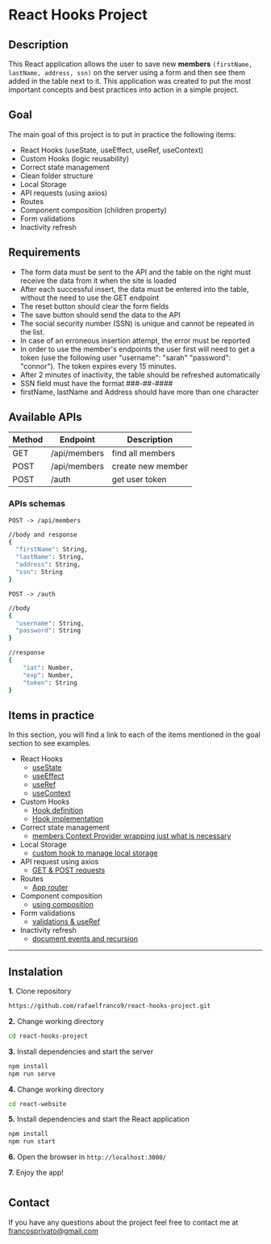 # React Hooks Project 

## Description
This React application allows the user to save new **members** `(firstName, lastName, address, ssn)` on the server using a form and then see them added in the table next to it.
This application was created to put the most important concepts and best practices into action in a simple project.


## Goal
The main goal of this project is to put in practice the following items:
- React Hooks (useState, useEffect, useRef, useContext)
- Custom Hooks (logic reusability)
- Correct state management
- Clean folder structure 
- Local Storage
- API requests (using axios)
- Routes 
- Component composition (children property)
- Form validations
- Inactivity refresh


## Requirements
* The form data must be sent to the API and the table on the right must receive the data from it when the site is loaded
* After each successful insert, the data must be entered into the table, without the need to use the GET endpoint 
* The reset button should clear the form fields
* The save button should send the data to the API
* The social security number (SSN) is unique and cannot be repeated in the list.
* In case of an erroneous insertion attempt, the error must be reported
* In order to use the member's endpoints the user first will need to get a token (use the following user "username": "sarah" "password": "connor"). The token expires every 15 minutes.
* After 2 minutes of inactivity, the table should be refreshed automatically
* SSN field must have the format ###-##-####
* firstName, lastName and Address should have more than one character


## Available APIs 
| Method | Endpoint | Description
|--|--|--|
|GET|/api/members| find all members
|POST|/api/members| create new member
|POST|/auth| get user token

### APIs schemas 
`POST -> /api/members` 
```sh
//body and response
{
  "firstName": String,
  "lastName": String,
  "address": String,
  "ssn": String 
}
```
`POST -> /auth` 
```sh
//body
{
  "username": String,
  "password": String
}

//response
{
	"iat": Number,
	"exp": Number,
	"token": String
}
```

## Items in practice
In this section, you will find a link to each of the items mentioned in the goal section to see examples.
* React Hooks
  - [useState](react-website/src/contexts/MembersContext.jsx)  
  - [useEffect](react-website/src/containers/Members.jsx)  
  - [useRef](react-website/src/components/MembersForm.jsx)  
  - [useContext](react-website/src/components/MembersTable.jsx)  
* Custom Hooks
  - [Hook definition](react-website/src/hooks/useAuthentication.js)
  - [Hook implementation](react-website/src/contexts/MembersContext.jsx) 
* Correct state management
  - [members Context Provider wrapping just what is necessary](react-website/src/containers/Members.jsx) 
* Local Storage
  - [custom hook to manage local storage](react-website/src/hooks/useLocalStorage.js) 
* API request using axios
  - [GET & POST requests](react-website/src/contexts/MembersContext.jsx)  
* Routes
  - [App router](react-website/src/router/AppRouter.jsx)
* Component composition
  - [using composition](react-website/src/components/MembersPanel.jsx)   
* Form validations
  - [validations & useRef](react-website/src/components/MembersForm.jsx) 
* Inactivity refresh
  - [document events and recursion](react-website/src/containers/Members.jsx)

---

## Instalation
**1.** Clone repository
```sh
https://github.com/rafaelfranco9/react-hooks-project.git
```
**2.** Change working directory 
```sh
cd react-hooks-project
```
**3.** Install dependencies and start the server
```sh
npm install
npm run serve
```
**4.** Change working directory
```sh
cd react-website
```
**5.** Install dependencies and start the React application
```sh
npm install
npm run start
```
**6.** Open the browser in  `http://localhost:3000/` 

**7.** Enjoy the app!
#


## Contact
If you have any questions about the project feel free to contact me at francosprivato@gmail.com
